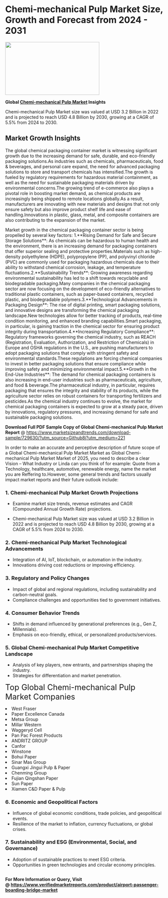 <H1>Chemi-mechanical Pulp Market Size, Growth and Forecast from 2024 - 2031</H1><img class="aligncenter size-medium wp-image-584254" src="https://thirdeyenews.in/wp-content/uploads/2024/09/Global-Market-Research-300x168.jpeg" alt="" width="300" height="168" /><p><strong>Global&nbsp;<a href="https://www.marketsizeandtrends.com/download-sample/729630/?utm_source=Github8j?utm_medium=221">Chemi-mechanical Pulp Market</a> Insights</strong></p><p>Chemi-mechanical Pulp Market size was valued at USD 3.2 Billion in 2022 and is projected to reach USD 4.8 Billion by 2030, growing at a CAGR of 5.5% from 2024 to 2030.</p><p><h2>Market Growth Insights</h2> <p>The global chemical packaging container market is witnessing significant growth due to the increasing demand for safe, durable, and eco-friendly packaging solutions.As industries such as chemicals, pharmaceuticals, food & beverages, and personal care expand, the need for advanced packaging solutions to store and transport chemicals has intensified.The growth is fueled by regulatory requirements for hazardous material containment, as well as the need for sustainable packaging materials driven by environmental concerns.The growing trend of e-commerce also plays a pivotal role in boosting market demand, as chemical products are increasingly being shipped to remote locations globally.As a result, manufacturers are innovating with new materials and designs that not only ensure safety but also improve product shelf life and ease of handling.Innovations in plastic, glass, metal, and composite containers are also contributing to the expansion of the market. </p> <p>Market growth in the chemical packaging container sector is being propelled by several key factors: 1.**Rising Demand for Safe and Secure Storage Solutions**: As chemicals can be hazardous to human health and the environment, there is an increasing demand for packaging containers that offer superior sealing and protective properties.Materials such as high-density polyethylene (HDPE), polypropylene (PP), and polyvinyl chloride (PVC) are commonly used for packaging hazardous chemicals due to their ability to withstand chemical corrosion, leakage, and temperature fluctuations.2.**Sustainability Trends**: Growing awareness regarding environmental sustainability has led to a shift towards recyclable and biodegradable packaging.Many companies in the chemical packaging sector are now focusing on the development of eco-friendly alternatives to traditional plastic containers, such as paper-based containers, recycled plastic, and biodegradable polymers.3.**Technological Advancements in Packaging Design**: The rise of digital printing, smart packaging solutions, and innovative designs are transforming the chemical packaging landscape.New technologies allow for better tracking of products, real-time condition monitoring, and enhanced branding capabilities.Smart packaging, in particular, is gaining traction in the chemical sector for ensuring product integrity during transportation.4.**Increasing Regulatory Compliance**: Regulatory frameworks governing the chemical industry, such as REACH (Registration, Evaluation, Authorization, and Restriction of Chemicals) in Europe and OSHA regulations in the U.S., are pushing manufacturers to adopt packaging solutions that comply with stringent safety and environmental standards.These regulations are forcing chemical companies to invest in better packaging solutions that ensure compliance while improving safety and minimizing environmental impact.5.**Growth in the End-Use Industries**: The demand for chemical packaging containers is also increasing in end-user industries such as pharmaceuticals, agriculture, and food & beverage.The pharmaceutical industry, in particular, requires packaging that ensures the integrity and stability of its products, while the agriculture sector relies on robust containers for transporting fertilizers and pesticides.As the chemical industry continues to evolve, the market for chemical packaging containers is expected to grow at a steady pace, driven by innovations, regulatory pressures, and increasing demand for safe and sustainable packaging solutions.</p><p><span class=""><strong>Download Full PDF Sample Copy of Global Chemi-mechanical Pulp Market Report</strong> @ <a href="https://www.marketsizeandtrends.com/download-sample/729630/?utm_source=Github8j?utm_medium=221" target="_blank">https://www.marketsizeandtrends.com/download-sample/729630/?utm_source=Github8j?utm_medium=221</a></span></p><p>In order to make an accurate and perceptive description of future scope of a Global&nbsp;Chemi-mechanical Pulp Market Market as Global&nbsp;Chemi-mechanical Pulp Market Market of 2025, you need to describe a clear Vision &ndash; What Industry or Linda can you think of for example: Quote from a Technology, healthcare, automotive, renewable energy, name the market you are Reffering to.However, some general trends and factors usually impact market reports and their future outlook include:</p><h3>1.&nbsp;<strong>Chemi-mechanical Pulp Market Growth Projections</strong></h3><ul><li>Examine market size trends, revenue estimates and CAGR (Compounded Annual Growth Rate) projections.</li><li><p>Chemi-mechanical Pulp Market size was valued at USD 3.2 Billion in 2022 and is projected to reach USD 4.8 Billion by 2030, growing at a CAGR of 5.5% from 2024 to 2030.</p></li></ul><h3>2.&nbsp;<strong>Chemi-mechanical Pulp Market Technological Advancements</strong></h3><ul><li>Integration of AI, IoT, blockchain, or automation in the industry.</li><li>Innovations driving cost reductions or improving efficiency.</li></ul><h3>3.&nbsp;<strong>Regulatory and Policy Changes</strong></h3><ul><li>Impact of global and regional regulations, including sustainability and carbon-neutral goals.</li><li>Compliance challenges and opportunities tied to government initiatives.</li></ul><h3>4.&nbsp;<strong>Consumer Behavior Trends</strong></h3><ul><li>Shifts in demand influenced by generational preferences (e.g., Gen Z, Millennials).</li><li>Emphasis on eco-friendly, ethical, or personalized products/services.</li></ul><h3>5.&nbsp;<strong>Global Chemi-mechanical Pulp Market Competitive Landscape</strong></h3><ul><li>Analysis of key players, new entrants, and partnerships shaping the industry.</li><li>Strategies for differentiation and market penetration.</li></ul><p data-pm-slice="1 1 []"><span style="color: inherit; font-family: inherit; font-size: 25px;">Top Global Chemi-mechanical Pulp Market Companies</span></p><div class="" data-test-id=""><p><li>West Fraser</li><li> Paper Excellence Canada</li><li> Metsa Group</li><li> Millar Western</li><li> Waggeryd Cell</li><li> Pan Pac Forest Products</li><li> ANDRITZ GROUP</li><li> Canfor</li><li> Winstone</li><li> Bohui Paper</li><li> Sinar Mas Group</li><li> Guangxi Jingui Pulp & Paper</li><li> Chenming Group</li><li> Fujian Qingshan Paper</li><li> Sun Paper</li><li> Xiamen C&D Paper & Pulp</li></p></div><h3>6.&nbsp;<strong>Economic and Geopolitical Factors</strong></h3><ul><li>Influence of global economic conditions, trade policies, and geopolitical events.</li><li>Resilience of the market to inflation, currency fluctuations, or global crises.</li></ul><h3>7.&nbsp;<strong>Sustainability and ESG (Environmental, Social, and Governance)</strong></h3><ul><li>Adoption of sustainable practices to meet ESG criteria.</li><li>Opportunities in green technologies and circular economy principles.</li></ul><h2><strong style="font-size: 14px;">For More Information or Query, Visit @&nbsp;</strong><a style="background-color: #ffffff; font-size: 14px;" href="https://www.marketsizeandtrends.com/report/chemi-mechanical-pulp-market/" target="_blank">https://www.verifiedmarketreports.com/product/airport-passenger-boarding-bridge-market</a></h2>